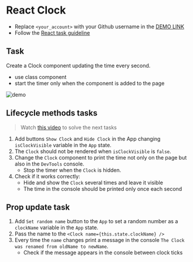 # React Clock

- Replace `<your_account>` with your Github username in the
  [DEMO LINK](https://taniazt.github.io/react_clock/)
- Follow the [React task guideline](https://github.com/mate-academy/react_task-guideline#react-tasks-guideline)

## Task

Create a Clock component updating the time every second.

- use class component
- start the timer only when the component is added to the page

![demo](./screenshot.png)

## Lifecycle methods tasks

> Watch [this video](https://youtu.be/87RkHpYMDXI) to solve the next tasks

1. Add buttons `Show Clock` and `Hide Clock` in the App changing `isClockVisible` variable in the `App` state.
1. The `Clock` should not be rendered when `isClockVisible` is `false`.
1. Change the `Clock` component to print the time not only on the page but also in the `DevTools` console.
   - Stop the timer when the `Clock` is hidden.
1. Check if it works correctly:
   - Hide and show the `Clock` several times and leave it visible
   - The time in the console should be printed only once each second

## Prop update task

1. Add `Set random name` button to the `App` to set a random number as a `clockName` variable in the `App` state.
1. Pass the name to the `<Clock name={this.state.clockName} />`
1. Every time the `name` changes print a message in the console `The Clock was renamed from oldName to newName`.
   - Check if the message appears in the console between clock ticks
